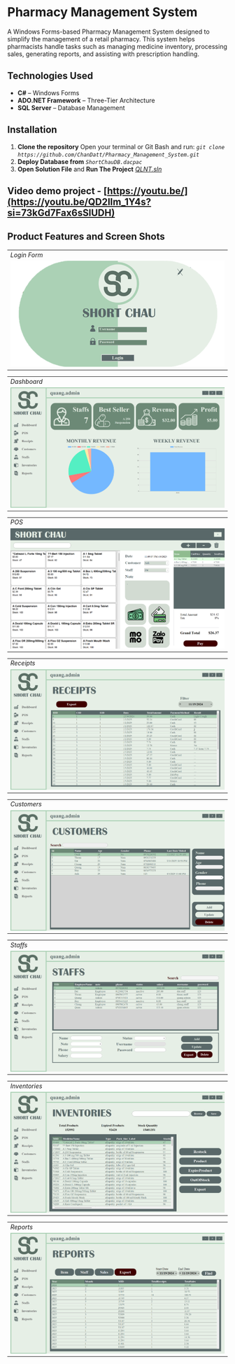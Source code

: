 # Pharmacy Management System
A Windows Forms-based Pharmacy Management System designed to simplify the management of a retail pharmacy. This system helps pharmacists handle tasks such as managing medicine inventory, processing sales, generating reports, and assisting with prescription handling.

## Technologies Used
- **C#** – Windows Forms  
- **ADO.NET Framework** – Three-Tier Architecture  
- **SQL Server** – Database Management

## Installation
1. **Clone the repository**
   Open your terminal or Git Bash and run: *`git clone https://github.com/ChanDatt/Pharmacy_Management_System.git`*
2. **Deploy Database from** *`ShortChauDB.dacpac`*
3. **Open Solution File** and **Run The Project** *[QLNT.sln](./QLNT.sln)*

## Video demo project - [https://youtu.be/](https://youtu.be/QD2IIm_1Y4s?si=73kGd7Fax6sSlUDH)
## Product Features and Screen Shots
<table>
  <tr>
    <td><em>Login Form</em></td> 
  </tr>
  <tr>
    <td><img src="./ScreenShots_Readme/Login.png"></td>
  </tr>
 </table>

<table>
  <tr>
    <td><em>Dashboard</em></td> 
  </tr>
  <tr>
    <td><img src="./ScreenShots_Readme/Dashboard.png"></td>
  </tr>
 </table>

 <table>
  <tr>
    <td><em>POS</em></td> 
  </tr>
  <tr>
    <td><img src="./ScreenShots_Readme/POS.png"></td>
  </tr>
 </table>

 <table>
  <tr>
    <td><em>Receipts</em></td> 
  </tr>
  <tr>
    <td><img src="./ScreenShots_Readme/Receipts.png"></td>
  </tr>
 </table>

 <table>
  <tr>
    <td><em>Customers</em></td> 
  </tr>
  <tr>
    <td><img src="./ScreenShots_Readme/Customers.png"></td>
  </tr>
 </table>

<table>
  <tr>
    <td><em>Staffs</em></td> 
  </tr>
  <tr>
    <td><img src="./ScreenShots_Readme/Staffs.png"></td>
  </tr>
 </table>

 <table>
  <tr>
    <td><em>Inventories</em></td> 
  </tr>
  <tr>
    <td><img src="./ScreenShots_Readme/Inventories.png"></td>
  </tr>
 </table>

 <table>
  <tr>
    <td><em>Reports</em></td> 
  </tr>
  <tr>
    <td><img src="./ScreenShots_Readme/Reports.png"></td>
  </tr>
 </table>




